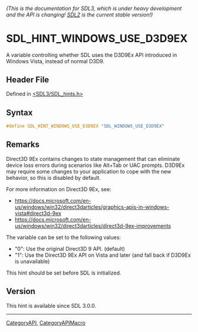 ###### (This is the documentation for SDL3, which is under heavy development and the API is changing! [SDL2](https://wiki.libsdl.org/SDL2/) is the current stable version!)
# SDL_HINT_WINDOWS_USE_D3D9EX

A variable controlling whether SDL uses the D3D9Ex API introduced in Windows Vista, instead of normal D3D9.

## Header File

Defined in [<SDL3/SDL_hints.h>](https://github.com/libsdl-org/SDL/blob/main/include/SDL3/SDL_hints.h)

## Syntax

```c
#define SDL_HINT_WINDOWS_USE_D3D9EX "SDL_WINDOWS_USE_D3D9EX"
```

## Remarks

Direct3D 9Ex contains changes to state management that can eliminate device
loss errors during scenarios like Alt+Tab or UAC prompts. D3D9Ex may
require some changes to your application to cope with the new behavior, so
this is disabled by default.

For more information on Direct3D 9Ex, see:

- https://docs.microsoft.com/en-us/windows/win32/direct3darticles/graphics-apis-in-windows-vista#direct3d-9ex
- https://docs.microsoft.com/en-us/windows/win32/direct3darticles/direct3d-9ex-improvements

The variable can be set to the following values:

- "0": Use the original Direct3D 9 API. (default)
- "1": Use the Direct3D 9Ex API on Vista and later (and fall back if D3D9Ex
  is unavailable)

This hint should be set before SDL is initialized.

## Version

This hint is available since SDL 3.0.0.

----
[CategoryAPI](CategoryAPI), [CategoryAPIMacro](CategoryAPIMacro)

